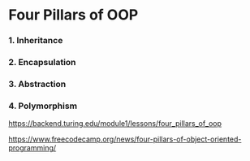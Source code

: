 # Four Pillars of OOP
<h3>1. Inheritance</h3>
<h3>2. Encapsulation</h3>
<h3>3. Abstraction</h3>
<h3>4. Polymorphism</h3>

https://backend.turing.edu/module1/lessons/four_pillars_of_oop

https://www.freecodecamp.org/news/four-pillars-of-object-oriented-programming/